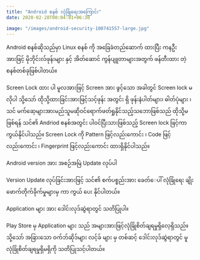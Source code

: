 ```yaml
---
title: "Android စနစ် လုံခြုံရေးအကြောင်း"
date: 2020-02-28T00:04:01+06:30

image: "/images/android-security-100741557-large.jpg"
---
```


Android စနစ်ဆိုသည်မှာ Linux စနစ် ကို  အခြေခံတည်ဆောက် ထားပြီး ကနဦး အားဖြင့် မိုဘိုင်းလ်ဖုန်းများ နှင့် အိတ်ဆောင် ကွန်ပျူတာများအတွက် ဖန်တီးထား တဲ့ စနစ်တစ်ခုဖြစ်ပါတယ်။ 
<!--more-->

Screen Lock ထား ပါ
မူလအားဖြင့် Screen အား ဖွင့်သော အခါတွင် Screen lock မလိုပါ
သို့သော် ထိုသို့ထားခြင်းအားဖြင့်သင့်ဖုန်း အတွင်း ရှိ ဖုန်းနံပါတ်များ၊ ဓါတ်ပုံများ ၊ သင် မက်ဆေ့များအားမည်သူမဆိုဝင်ရောက်ဖတ်ရှုနိုင်သည့်သဘောဖြစ်သည်
ထိုသို့မဖြစ်ရန် သင်၏ Andriod စနစ်အတွင်း ပါဝင်ပြီးသားဖြစ်သည့် Screen lock ဖြင့်ကာကွယ်နိုင်ပါသည်။
Screen Lock ကို Pattern ဖြင့်လည်းကောင်း ၊ Code ဖြင့်လည်းကောင်း ၊ Fingerprint ဖြင့်လည်းကောင်း ထားရှိနိုင်ပါသည်။


Android version အား အစဉ်အမြဲ Update လုပ်ပါ

Version Update လုပ်ခြင်းအားဖြင့် သင်၏ စက်ပစ္စည်းအား ခေတ်​ေပါ် လုံခြုံရေး ချိုးဖောက်တိုက်ခိုက်မှုများမှ ကာ ကွယ် ပေး နိုင်ပါတယ်။

Application များ အား ဒေါင်းလုဒ်ဆွဲရာတွင် သတိပြုပါ။

Play Store မှ Application များ သည် အများအားဖြင့်လုံခြုံစိတ်ချရမှုရှိလေ့ရှိသည်။ 
သို့သော် အခြားသော ဝက်ဘ်ဆိုဒ်များ လင့်ခ် များ မှ တစ်ဆင့် ဒေါင်းလုဒ်ဆွဲရာတွင် မူ လုံခြုံစိတ်ချရမှုရှိမရှိကို သတိပြုသင့်ပါတယ်။
